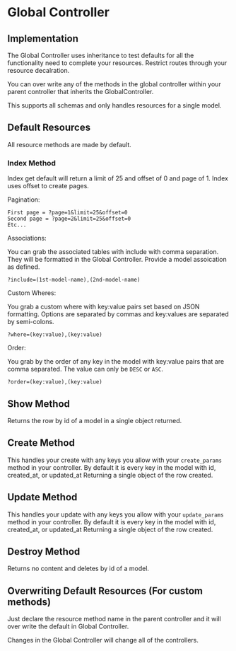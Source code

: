 # Global Controller

## Implementation

The Global Controller uses inheritance to test defaults
for all the functionality need to complete your resources.
Restrict routes through your resource decalration.

You can over write any of the methods in the global controller within your 
parent controller that inherits the GlobalController.

This supports all schemas and only handles resources for a single model.

## Default Resources

All resource methods are made by default.

### Index Method

Index get default will return a limit of 25 and offset of 0 and page of 1.
Index uses offset to create pages.

Pagination:

```plain-text
First page = ?page=1&limit=25&offset=0
Second page = ?page=2&limit=25&offset=0
Etc...
```

Associations:

You can grab the associated tables with include with comma separation.
They will be formatted in the Global Controller. Provide a model assoication as defined.

```plain-text
?include=(1st-model-name),(2nd-model-name)
```

Custom Wheres:

You grab a custom where with key:value pairs set based on JSON formatting.
Options are separated by commas and key:values are separated by semi-colons.

```plain-text
?where=(key:value),(key:value)
```

Order:

You grab by the order of any key in the model with key:value pairs that are
comma separated. The value can only be `DESC` or `ASC`.

```plain-text
?order=(key:value),(key:value)
```

## Show Method

Returns the row by id of a model in a single object returned.

## Create Method

This handles your create with any keys you allow with your `create_params` method in your controller.
By default it is every key in the model with id, created_at, or updated_at
Returning a single object of the row created.

## Update Method

This handles your update with any keys you allow with your `update_params` method in your controller.
By default it is every key in the model with id, created_at, or updated_at
Returning a single object of the row created.

## Destroy Method

Returns no content and deletes by id of a model.

## Overwriting Default Resources (For custom methods)

Just declare the resource method name in the parent controller
and it will over write the default in Global Controller.

Changes in the Global Controller will change all of the controllers.
